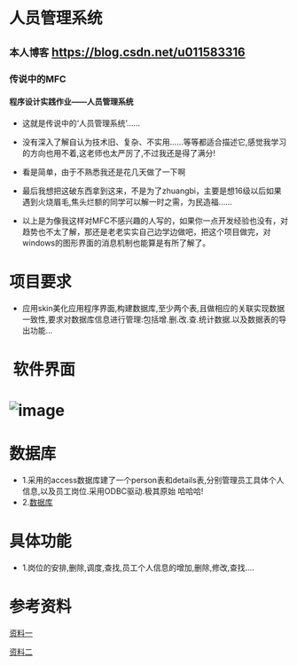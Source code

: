 # 人员管理系统
## `本人博客` https://blog.csdn.net/u011583316</br>
### 传说中的MFC
#### 程序设计实践作业——人员管理系统

* 这就是传说中的‘人员管理系统’……

* 没有深入了解自认为技术旧、复杂、不实用……等等都适合描述它,感觉我学习的方向也用不着,这老师也太严厉了,不过我还是得了满分!

* 看是简单，由于不熟悉我还是花几天做了一下啊

* 最后我想把这破东西拿到这来，不是为了zhuangbi，主要是想16级以后如果遇到火烧眉毛,焦头烂额的同学可以解一时之需，为民造福......

* 以上是为像我这样对MFC不感兴趣的人写的，如果你一点开发经验也没有，对趋势也不太了解，那还是老老实实自己边学边做吧，把这个项目做完，对windows的图形界面的消息机制也能算是有所了解了。
#  项目要求
* 应用skin美化应用程序界面,构建数据库,至少两个表,且做相应的关联实现数据一致性,要求对数据库信息进行管理:包括增.删.改.查.统计数据.以及数据表的导出功能...
#  软件界面
# ![image](https://github.com/Xxianglei/MFC-Person/blob/master/IMG_20180520_170113.jpg)

# 数据库
* 1.采用的access数据库建了一个person表和details表,分别管理员工具体个人信息,以及员工岗位.采用ODBC驱动.极其原始 哈哈哈!<br>
* 2.[数据库](https://github.com/Xxianglei/MFC-Person/blob/master/db1.mdb)<br>
# 具体功能
* 1.岗位的安排,删除,调度,查找,员工个人信息的增加,删除,修改,查找....<br>

# 参考资料
[资料一](https://github.com/Xxianglei/MFC-Person/blob/master/VC%2B%2B%E6%95%B0%E6%8D%AE%E5%BA%93%E5%BA%94%E7%94%A8.pdf)<br>

[资料二](https://github.com/Xxianglei/MFC-Person/blob/master/%E6%9E%84%E5%BB%BAFlexGrid%E7%94%A8%E4%BA%8E%E6%98%BE%E7%A4%BA%E6%95%B0%E6%8D%AE.pdf)<br>

